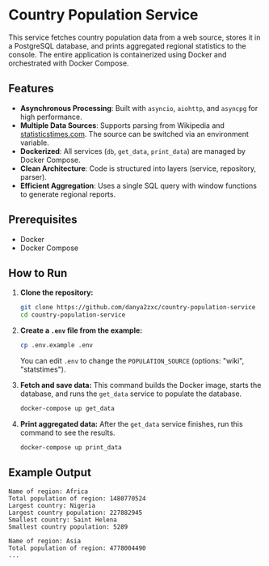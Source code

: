 # Country Population Service

This service fetches country population data from a web source, stores it in a PostgreSQL database, and prints aggregated regional statistics to the console. The entire application is containerized using Docker and orchestrated with Docker Compose.

## Features

- **Asynchronous Processing**: Built with `asyncio`, `aiohttp`, and `asyncpg` for high performance.
- **Multiple Data Sources**: Supports parsing from Wikipedia and [statisticstimes.com](http://statisticstimes.com). The source can be switched via an environment variable.
- **Dockerized**: All services (`db`, `get_data`, `print_data`) are managed by Docker Compose.
- **Clean Architecture**: Code is structured into layers (service, repository, parser).
- **Efficient Aggregation**: Uses a single SQL query with window functions to generate regional reports.

## Prerequisites

- Docker
- Docker Compose

## How to Run

1.  **Clone the repository:**
    ```bash
    git clone https://github.com/danya2zxc/country-population-service
    cd country-population-service
    ```

2.  **Create a `.env` file from the example:**
    ```bash
    cp .env.example .env
    ```
    You can edit `.env` to change the `POPULATION_SOURCE` (options: "wiki", "statstimes").

3.  **Fetch and save data:**
    This command builds the Docker image, starts the database, and runs the `get_data` service to populate the database.
    ```bash
    docker-compose up get_data
    ```

4.  **Print aggregated data:**
    After the `get_data` service finishes, run this command to see the results.
    ```bash
    docker-compose up print_data
    ```

## Example Output

```
Name of region: Africa
Total population of region: 1480770524
Largest country: Nigeria
Largest country population: 227882945
Smallest country: Saint Helena
Smallest country population: 5289

Name of region: Asia
Total population of region: 4778004490
...
```
